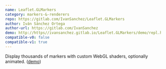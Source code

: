 ```yaml
---
name: Leaflet.GLMarkers
category: markers-&-renderers
repo: https://gitlab.com/IvanSanchez/Leaflet.GLMarkers
author: Iván Sánchez Ortega
author-url: https://gitlab.com/IvanSanchez
demo: http://https//ivansanchez.gitlab.io/Leaflet.GLMarkers/demo/repl.html
compatible-v0: false
compatible-v1: true
---
```


Display thousands of markers with custom WebGL shaders, optionally animated. (<a href="http://https://ivansanchez.gitlab.io/Leaflet.GLMarkers/demo/repl.html">demo</a>)
